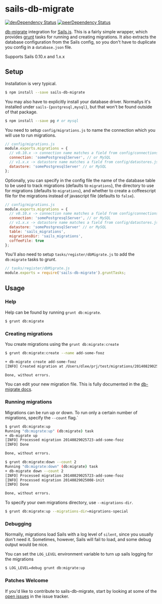 # sails-db-migrate
[![devDependency Status](https://david-dm.org/building5/sails-db-migrate/dev-status.svg)](https://david-dm.org/building5/sails-db-migrate#info=devDependencies)
[![peerDependency Status](https://david-dm.org/building5/sails-db-migrate/peer-status.svg)](https://david-dm.org/building5/sails-db-migrate#info=peerDependencies)

[db-migrate][] integration for [Sails.js][]. This is a fairly simple wrapper,
which provides [grunt][] tasks for running and creating migrations. It also
extracts the database configuration from the Sails config, so you don't have to
duplicate you config in a `database.json` file.

Supports Sails 0.10.x and 1.x.x

## Setup

Installation is very typical.

```bash
$ npm install --save sails-db-migrate
```

You may also have to explicitly install your database driver. Normallys it's
installed under `sails-{postgresql,mysql}`, but that won't be found outside of
that package.

```bash
$ npm install --save pg # or mysql
```

You need to setup `config/migrations.js` to name the connection which you will
use to run migrations.

```JavaScript
// config/migrations.js
module.exports.migrations = {
  // v0.10.x -> connection name matches a field from config/connections.js
  connection: 'somePostgresqlServer', // or MySQL
  // v1.x.x -> datastore name matches a field from config/datastores.js
  datastore: 'somePostgresqlServer' // or MySQL
};
```

Optionally, you can specify in the config file the name of the database table to
be used to track migrations (defaults to `migrations`), the directory to use for
migrations (defaults to `migrations`), and whether to create a coffeescript
file for the migrations instead of javascript file (defaults to `false`).

```JavaScript
// config/migrations.js
module.exports.migrations = {
  // v0.10.x -> connection name matches a field from config/connections.js
  connection: 'somePostgresqlServer', // or MySQL
  // v1.x.x -> datastore name matches a field from config/datastores.js
  datastore: 'somePostgresqlServer' // or MySQL
  table: 'sails_migrations',
  migrationsDir: 'sails_migrations',
  coffeeFile: true
};
```

You'll also need to setup `tasks/register/dbMigrate.js` to add the `db:migrate`
tasks to grunt.

```JavaScript
// tasks/register/dbMigrate.js
module.exports = require('sails-db-migrate').gruntTasks;
```

## Usage

### Help

Help can be found by running `grunt db:migrate`.

```bash
$ grunt db:migrate
```

### Creating migrations

You create migrations using the `grunt db:migrate:create`

```bash
$ grunt db:migrate:create --name add-some-fooz

+ db-migrate create add-some-fooz
[INFO] Created migration at /Users/dlee/prj/test/migrations/20140829025723-add-some-fooz.js

Done, without errors.
```

You can edit your new migration file. This is fully documented in the
[db-migrate docs][].

### Running migrations

Migrations can be run up or down. To run only a certain number of migrations,
specify the `--count` flag.`

```bash
$ grunt db:migrate:up
Running "db:migrate:up" (db:migrate) task
+ db-migrate up
[INFO] Processed migration 20140829025723-add-some-fooz
[INFO] Done

Done, without errors.

$ grunt db:migrate:down --count 2
Running "db:migrate:down" (db:migrate) task
+ db-migrate down --count 2
[INFO] Processed migration 20140829025723-add-some-fooz
[INFO] Processed migration 20140829025008-init
[INFO] Done

Done, without errors.
```

To specify your own migrations directory, use `--migrations-dir`.

```bash
$ grunt db:migrate:up --migrations-dir=migrations-special
```

### Debugging

Normally, migrations load Sails with a log level of `silent`, since you usually
don't need it. Sometimes, however, Sails will fail to load, and some debug
output would be nice.

You can set the `LOG_LEVEL` environment variable to turn up sails logging for
the migrations

```bash
$ LOG_LEVEL=debug grunt db:migrate:up
```

### Patches Welcome

If you'd like to contribute to sails-db-migrate, start by looking at some of the
[open issues][] in the issue tracker.

 [db-migrate]: https://github.com/kunklejr/node-db-migrate
 [sails.js]: http://sailsjs.org/
 [grunt]: http://gruntjs.com/
 [db-migrate docs]: https://github.com/kunklejr/node-db-migrate#migrations-api
 [open issues]: https://github.com/building5/sails-db-migrate/issues
